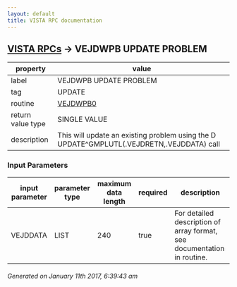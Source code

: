 ```yaml
---
layout: default
title: VISTA RPC documentation
---
```




## [VISTA RPCs](TableOfContent.md) &#8594; VEJDWPB UPDATE PROBLEM 

 property | value 
--- | --- 
 label | VEJDWPB UPDATE PROBLEM
 tag | UPDATE
 routine | [VEJDWPB0](http://code.osehra.org/dox/Routine_VEJDWPB0_source.html)
 return value type | SINGLE VALUE
 description | This will update an existing problem using the D UPDATE^GMPLUTL(.VEJDRETN,.VEJDDATA) call

### Input Parameters

| input parameter | parameter type | maximum data length | required | description | 
| --- | --- | --- | --- | --- | 
| VEJDDATA | LIST | 240 | true | For detailed description of array format, see documentation in routine. | 




 ###### Generated on January 11th 2017, 6:39:43 am